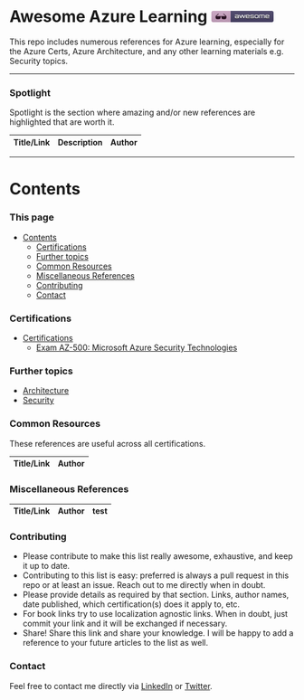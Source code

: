 # Awesome Azure Learning [![Awesome](./src/awesome.png)](https://github.com/sindresorhus/awesome)
This repo includes numerous references for Azure learning, especially for the Azure Certs, Azure Architecture, and any other learning materials e.g. Security topics.

______
### Spotlight
Spotlight is the section where amazing and/or new references are highlighted that are worth it.

| Title/Link | Description | Author |
| :--------: | :---------- | :----- |

______


# Contents

### This page
- [Contents](#contents)
    - [Certifications](#certifications)
    - [Further topics](#further-topics)
    - [Common Resources](#common-resources)
    - [Miscellaneous References](#miscellaneous-references)
    - [Contributing](#contributing)
    - [Contact](#contact)

### Certifications
- [Certifications](certifications.md)
    - [Exam AZ-500: Microsoft Azure Security Technologies](az-500.md)

### Further topics
- [Architecture](architecture.md)
- [Security](security.md)


### Common Resources

These references are useful across all certifications.

| Title/Link | Author |
| :--------- | :----- |

### Miscellaneous References
| Title/Link | Author | test |
| :--------: | :----- | :--- |

### Contributing
- Please contribute to make this list really awesome, exhaustive, and keep it up to date.
- Contributing to this list is easy: preferred is always a pull request in this repo or at least an issue. Reach out to me directly when in doubt.
- Please provide details as required by that section.  Links, author names, date published, which certification(s) does it apply to, etc.
- For book links try to use localization agnostic links. When in doubt, just commit your link and it will be exchanged if necessary.
- Share! Share this link and share your knowledge. I will be happy to add a reference to your future articles to the list as well.

### Contact
Feel free to contact me directly via [LinkedIn](https://www.linkedin.com/in/daviddasneves/) or [Twitter](https://twitter.com/david_das_neves).